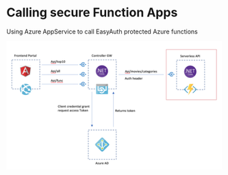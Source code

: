 # Calling secure Function Apps 
Using Azure AppService to call EasyAuth protected Azure functions 

![alt](.docs/app-diagram.png)